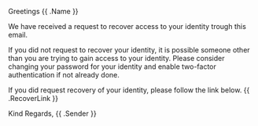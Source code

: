 Greetings {{ .Name }}

We have received a request to recover access to your identity trough this email.

If you did not request to recover your identity, it is possible someone other than you are trying to gain access to your identity. Please consider changing your password for your identity and enable two-factor authentication if not already done.

If you did request recovery of your identity, please follow the link below.
{{ .RecoverLink }}

Kind Regards,
{{ .Sender }}
